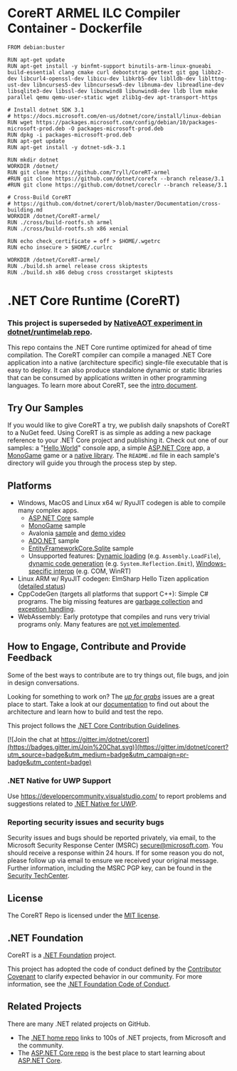 # CoreRT ARMEL ILC Compiler Container - Dockerfile

```
FROM debian:buster

RUN apt-get update
RUN apt-get install -y binfmt-support binutils-arm-linux-gnueabi build-essential clang cmake curl debootstrap gettext git gpg libbz2-dev libcurl4-openssl-dev libicu-dev libkrb5-dev liblldb-dev liblttng-ust-dev libncurses5-dev libncursesw5-dev libnuma-dev libreadline-dev libsqlite3-dev libssl-dev libunwind8 libunwind8-dev lldb llvm make parallel qemu qemu-user-static wget zlib1g-dev apt-transport-https

# Install dotnet SDK 3.1
# https://docs.microsoft.com/en-us/dotnet/core/install/linux-debian
RUN wget https://packages.microsoft.com/config/debian/10/packages-microsoft-prod.deb -O packages-microsoft-prod.deb
RUN dpkg -i packages-microsoft-prod.deb
RUN apt-get update
RUN apt-get install -y dotnet-sdk-3.1

RUN mkdir dotnet
WORKDIR /dotnet/
RUN git clone https://github.com/Tryll/CoreRT-armel
#RUN git clone https://github.com/dotnet/corefx --branch release/3.1
#RUN git clone https://github.com/dotnet/coreclr --branch release/3.1

# Cross-Build CoreRT
# https://github.com/dotnet/corert/blob/master/Documentation/cross-building.md
WORKDIR /dotnet/CoreRT-armel/
RUN ./cross/build-rootfs.sh armel
RUN ./cross/build-rootfs.sh x86 xenial

RUN echo check_certificate = off > $HOME/.wgetrc
RUN echo insecure > $HOME/.curlrc

WORKDIR /dotnet/CoreRT-armel/
RUN ./build.sh armel release cross skiptests
RUN ./build.sh x86 debug cross crosstarget skiptests
```





# .NET Core Runtime (CoreRT)

### This project is superseded by [NativeAOT experiment in dotnet/runtimelab repo]( https://github.com/dotnet/runtimelab/tree/feature/NativeAOT).

This repo contains the .NET Core runtime optimized for ahead of time compilation. The CoreRT compiler can compile a managed .NET Core application into a native (architecture specific) single-file executable that is easy to deploy. It can also produce standalone dynamic or static libraries that can be consumed by applications written in other programming languages. To learn more about CoreRT, see the [intro document](Documentation/intro-to-corert.md).

## Try Our Samples

If you would like to give CoreRT a try, we publish daily snapshots of CoreRT to a NuGet feed. Using CoreRT is as simple as adding a new package reference to your .NET Core project and publishing it. Check out one of our samples: a "[Hello World](samples/HelloWorld)" console app, a simple [ASP.NET Core](samples/WebApi/) app, a [MonoGame](samples/MonoGame/) game or a [native library](samples/NativeLibrary). The `README.md` file in each sample's directory will guide you through the process step by step.

## Platforms

- Windows, MacOS and Linux x64 w/ RyuJIT codegen is able to compile many complex apps.
   - [ASP.NET Core](samples/WebApi/) sample
   - [MonoGame](samples/MonoGame/) sample
   - Avalonia [sample](https://github.com/teobugslayer/AvaloniaCoreRTDemo) and [demo video](https://www.youtube.com/watch?v=iaC67CUmEXs)
   - [ADO.NET](https://github.com/ifew/corert-db) sample
   - [EntityFrameworkCore.Sqlite](https://github.com/rubin55/dot-hello) sample 
   - Unsupported features: [Dynamic loading](https://github.com/dotnet/corert/issues/6949) (e.g. `Assembly.LoadFile`), [dynamic code generation](https://github.com/dotnet/corert/issues/5011) (e.g. `System.Reflection.Emit`), [Windows-specific interop](https://github.com/dotnet/corert/issues/4219) (e.g. COM, WinRT)
- Linux ARM w/ RyuJIT codegen: ElmSharp Hello Tizen application ([detailed status](https://github.com/dotnet/corert/issues/4856))
- CppCodeGen (targets all platforms that support C++): Simple C# programs. The big missing features are [garbage collection](https://github.com/dotnet/corert/issues/2033) and [exception handling](https://github.com/dotnet/corert/issues/910).
- WebAssembly: Early prototype that compiles and runs very trivial programs only. Many features are [not yet implemented](https://github.com/dotnet/corert/issues?q=is%3Aissue+is%3Aopen+label%3Aarch-wasm).

## How to Engage, Contribute and Provide Feedback
Some of the best ways to contribute are to try things out, file bugs, and join in design conversations.

Looking for something to work on? The [_up for grabs_](https://github.com/dotnet/corert/labels/up-for-grabs) issues are a great place to start. Take a look at our [documentation](Documentation) to find out about the architecture and learn how to build and test the repo.

This project follows the [.NET Core Contribution Guidelines](https://github.com/dotnet/coreclr/blob/master/Documentation/project-docs/contributing.md).

[![Join the chat at https://gitter.im/dotnet/corert](https://badges.gitter.im/Join%20Chat.svg)](https://gitter.im/dotnet/corert?utm_source=badge&utm_medium=badge&utm_campaign=pr-badge&utm_content=badge)

### .NET Native for UWP Support

Use https://developercommunity.visualstudio.com/ to report problems and suggestions related to [.NET Native for UWP](https://docs.microsoft.com/en-us/dotnet/framework/net-native/).

### Reporting security issues and security bugs

Security issues and bugs should be reported privately, via email, to the
Microsoft Security Response Center (MSRC) <secure@microsoft.com>. You should
receive a response within 24 hours. If for some reason you do not, please follow
up via email to ensure we received your original message. Further information,
including the MSRC PGP key, can be found in the
[Security TechCenter](https://technet.microsoft.com/en-us/security/ff852094.aspx).

## License
The CoreRT Repo is licensed under the [MIT license](https://github.com/dotnet/corert/blob/master/LICENSE.TXT).

## .NET Foundation
CoreRT is a [.NET Foundation](http://www.dotnetfoundation.org/projects) project.

This project has adopted the code of conduct defined by the [Contributor Covenant](http://contributor-covenant.org/) to clarify expected behavior in our community. For more information, see the [.NET Foundation Code of Conduct](http://www.dotnetfoundation.org/code-of-conduct).

## Related Projects
There are many .NET related projects on GitHub.
- The [.NET home repo](https://github.com/Microsoft/dotnet) links to 100s of .NET projects, from Microsoft and the community.
- The [ASP.NET Core repo](https://github.com/aspnet/AspNetCore) is the best place to start learning about [ASP.NET Core](http://www.asp.net).
